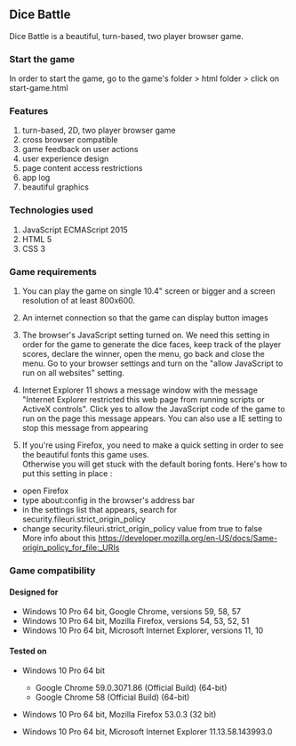 ## Dice Battle
Dice Battle is a beautiful, turn-based, two player browser game.

### Start the game
In order to start the game, go to the game's folder > html folder > click on start-game.html

### Features
1. turn-based, 2D, two player browser game
2. cross browser compatible
3. game feedback on user actions
4. user experience design
5. page content access restrictions
6. app log
7. beautiful graphics

### Technologies used
1. JavaScript ECMAScript 2015
2. HTML 5
3. CSS 3

### Game requirements
1. You can play the game on single 10.4" screen or bigger and a screen resolution of at least 800x600.

2. An internet connection so that the game can display button images

3. The browser's JavaScript setting turned on. We need this setting in order for the game to generate the dice faces, keep track of the player scores, declare the winner, open the menu, go back and close the menu.
Go to your browser settings and turn on the "allow JavaScript to run on all websites" setting.

4. Internet Explorer 11 shows a message window with the message "Internet Explorer restricted this web page from running scripts or ActiveX controls". Click yes to allow the JavaScript code of the game to run on the page this message appears.
You can also use a IE setting to stop this message from appearing

5. If you're using Firefox, you need to make a quick setting in order to see the beautiful fonts this game uses.  
Otherwise you will get stuck with the default boring fonts.
Here's how to put this setting in place :  
 * open Firefox  
 * type   about:config   in the browser's address bar  
 * in the settings list that appears, search for  security.fileuri.strict_origin_policy  
 * change  security.fileuri.strict_origin_policy value from true to false  
 More info about this https://developer.mozilla.org/en-US/docs/Same-origin_policy_for_file:_URIs

### Game compatibility

#### Designed for 
* Windows 10 Pro 64 bit, Google Chrome, versions 59, 58, 57
* Windows 10 Pro 64 bit, Mozilla Firefox, versions 54, 53, 52, 51
* Windows 10 Pro 64 bit, Microsoft Internet Explorer, versions 11, 10

#### Tested on
* Windows 10 Pro 64 bit 
  * Google Chrome 59.0.3071.86 (Official Build) (64-bit)
  * Google Chrome 58           (Official Build) (64-bit)
    
* Windows 10 Pro 64 bit, Mozilla Firefox 53.0.3 (32 bit)

* Windows 10 Pro 64 bit, Microsoft Internet Explorer 11.13.58.143993.0
